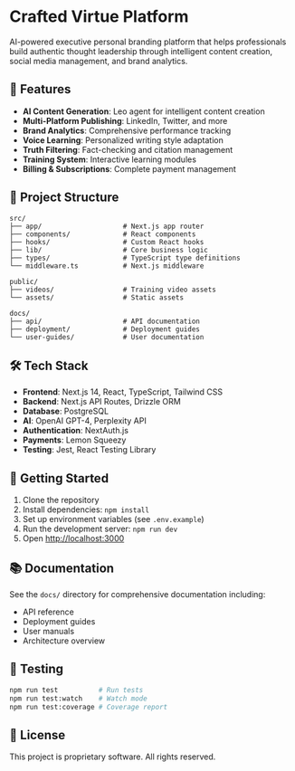 # Crafted Virtue Platform

AI-powered executive personal branding platform that helps professionals build authentic thought leadership through intelligent content creation, social media management, and brand analytics.

## 🚀 Features

- **AI Content Generation**: Leo agent for intelligent content creation
- **Multi-Platform Publishing**: LinkedIn, Twitter, and more
- **Brand Analytics**: Comprehensive performance tracking
- **Voice Learning**: Personalized writing style adaptation
- **Truth Filtering**: Fact-checking and citation management
- **Training System**: Interactive learning modules
- **Billing & Subscriptions**: Complete payment management

## 📁 Project Structure

```
src/
├── app/                    # Next.js app router
├── components/             # React components
├── hooks/                  # Custom React hooks
├── lib/                    # Core business logic
├── types/                  # TypeScript type definitions
└── middleware.ts           # Next.js middleware

public/
├── videos/                 # Training video assets
└── assets/                 # Static assets

docs/
├── api/                    # API documentation
├── deployment/             # Deployment guides
└── user-guides/            # User documentation
```

## 🛠️ Tech Stack

- **Frontend**: Next.js 14, React, TypeScript, Tailwind CSS
- **Backend**: Next.js API Routes, Drizzle ORM
- **Database**: PostgreSQL
- **AI**: OpenAI GPT-4, Perplexity API
- **Authentication**: NextAuth.js
- **Payments**: Lemon Squeezy
- **Testing**: Jest, React Testing Library

## 🚀 Getting Started

1. Clone the repository
2. Install dependencies: `npm install`
3. Set up environment variables (see `.env.example`)
4. Run the development server: `npm run dev`
5. Open [http://localhost:3000](http://localhost:3000)

## 📚 Documentation

See the `docs/` directory for comprehensive documentation including:
- API reference
- Deployment guides
- User manuals
- Architecture overview

## 🧪 Testing

```bash
npm run test          # Run tests
npm run test:watch    # Watch mode
npm run test:coverage # Coverage report
```

## 📄 License

This project is proprietary software. All rights reserved.